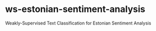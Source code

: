 # ws-estonian-sentiment-analysis
Weakly-Supervised Text Classification for Estonian Sentiment Analysis
